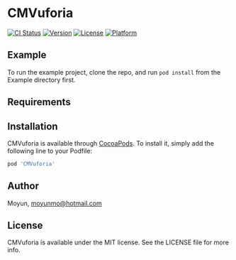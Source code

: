 # CMVuforia

[![CI Status](http://img.shields.io/travis/Moyun/CMVuforia.svg?style=flat)](https://travis-ci.org/Moyun/CMVuforia)
[![Version](https://img.shields.io/cocoapods/v/CMVuforia.svg?style=flat)](http://cocoapods.org/pods/CMVuforia)
[![License](https://img.shields.io/cocoapods/l/CMVuforia.svg?style=flat)](http://cocoapods.org/pods/CMVuforia)
[![Platform](https://img.shields.io/cocoapods/p/CMVuforia.svg?style=flat)](http://cocoapods.org/pods/CMVuforia)

## Example

To run the example project, clone the repo, and run `pod install` from the Example directory first.

## Requirements

## Installation

CMVuforia is available through [CocoaPods](http://cocoapods.org). To install
it, simply add the following line to your Podfile:

```ruby
pod 'CMVuforia'
```

## Author

Moyun, moyunmo@hotmail.com

## License

CMVuforia is available under the MIT license. See the LICENSE file for more info.
